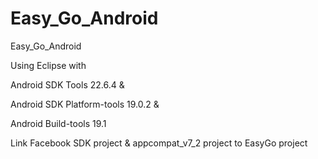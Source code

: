Easy_Go_Android
===============

Easy_Go_Android


Using Eclipse with

Android SDK Tools 22.6.4 &

Android SDK Platform-tools 19.0.2 &

Android Build-tools 19.1

Link Facebook SDK project & appcompat_v7_2 project to EasyGo project

